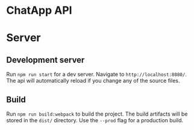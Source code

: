 # ChatApp API

# Server

## Development server

Run `npm run start` for a dev server. Navigate to `http://localhost:8080/`. The api will automatically reload if you change any of the source files.

## Build

Run `npm run build:webpack` to build the project. The build artifacts will be stored in the `dist/` directory. Use the `--prod` flag for a production build.
